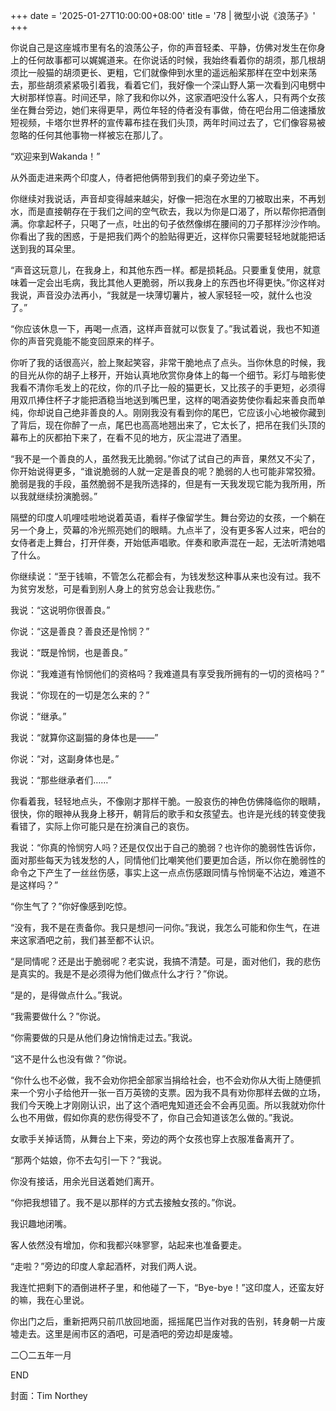 +++
date = '2025-01-27T10:00:00+08:00'
title = '78 | 微型小说《浪荡子》'
+++

你说自己是这座城市里有名的浪荡公子，你的声音轻柔、平静，仿佛对发生在你身上的任何故事都可以娓娓道来。在你说话的时候，我始终看着你的胡须，那几根胡须比一般猫的胡须更长、更粗，它们就像伸到水里的遥远船桨那样在空中划来荡去，那些胡须紧紧吸引着我，看着它们，我好像一个深山野人第一次看到闪电劈中大树那样惊喜。时间还早，除了我和你以外，这家酒吧没什么客人，只有两个女孩坐在舞台旁边，她们来得更早，两位年轻的侍者没有事做，倚在吧台用二倍速播放短视频，卡塔尔世界杯的宣传幕布挂在我们头顶，两年时间过去了，它们像容易被忽略的任何其他事物一样被忘在那儿了。

“欢迎来到Wakanda！”

从外面走进来两个印度人，侍者把他俩带到我们的桌子旁边坐下。

你继续对我说话，声音却变得越来越尖，好像一把泡在水里的刀被取出来，不再划水，而是直接朝存在于我们之间的空气砍去，我以为你是口渴了，所以帮你把酒倒满。你拿起杯子，只喝了一点，吐出的句子依然像绑在腰间的刀子那样沙沙作响。你看出了我的困惑，于是把我们两个的脸贴得更近，这样你只需要轻轻地就能把话送到我的耳朵里。

“声音这玩意儿，在我身上，和其他东西一样。都是损耗品。只要重复使用，就意味着一定会出毛病，我比其他人更脆弱，所以我身上的东西也坏得更快。”你这样对我说，声音没办法再小，“我就是一块薄切薯片，被人家轻轻一咬，就什么也没了。”

“你应该休息一下，再喝一点酒，这样声音就可以恢复了。”我试着说，我也不知道你的声音究竟能不能变回原来的样子。

你听了我的话很高兴，脸上聚起笑容，非常干脆地点了点头。当你休息的时候，我的目光从你的胡子上移开，开始认真地欣赏你身体上的每一个细节。彩灯与暗影使我看不清你毛发上的花纹，你的爪子比一般的猫更长，又比孩子的手更短，必须得用双爪捧住杯子才能把酒稳当地送到嘴巴里，这样的喝酒姿势使你看起来善良而单纯，你却说自己绝非善良的人。刚刚我没有看到你的尾巴，它应该小心地被你藏到了背后，现在你醉了一点，尾巴也高高地翘出来了，它太长了，把吊在我们头顶的幕布上的灰都拍下来了，在看不见的地方，灰尘混进了酒里。

“我不是一个善良的人，虽然我无比脆弱。”你试了试自己的声音，果然又不尖了，你开始说得更多，“谁说脆弱的人就一定是善良的呢？脆弱的人也可能非常狡猾。脆弱是我的手段，虽然脆弱不是我所选择的，但是有一天我发现它能为我所用，所以我就继续扮演脆弱。”

隔壁的印度人叽哩哇啦地说着英语，看样子像留学生。舞台旁边的女孩，一个躺在另一个身上，荧幕的冷光照亮她们的眼睛。九点半了，没有更多客人过来，吧台的女侍者走上舞台，打开伴奏，开始低声唱歌。伴奏和歌声混在一起，无法听清她唱了什么。

你继续说：“至于钱嘛，不管怎么花都会有，为钱发愁这种事从来也没有过。我不为贫穷发愁，可是看到别人身上的贫穷总会让我悲伤。”

我说：“这说明你很善良。”

你说：“这是善良？善良还是怜悯？”

我说：“既是怜悯，也是善良。”

你说：“我难道有怜悯他们的资格吗？我难道具有享受我所拥有的一切的资格吗？”

我说：“你现在的一切是怎么来的？”

你说：“继承。”

我说：“就算你这副猫的身体也是——”

你说：“对，这副身体也是。”

我说：“那些继承者们……”

你看着我，轻轻地点头，不像刚才那样干脆。一股哀伤的神色仿佛降临你的眼睛，很快，你的眼神从我身上移开，朝背后的歌手和女孩望去。也许是光线的转变使我看错了，实际上你可能只是在扮演自己的哀伤。

我说：“你真的怜悯穷人吗？还是仅仅出于自己的脆弱？也许你的脆弱性告诉你，面对那些每天为钱发愁的人，同情他们比嘲笑他们要更加合适，所以你在脆弱性的命令之下产生了一丝丝伤感，事实上这一点点伤感跟同情与怜悯毫不沾边，难道不是这样吗？”

“你生气了？”你好像感到吃惊。

“没有，我不是在责备你。我只是想问一问你。”我说，我怎么可能和你生气，在进来这家酒吧之前，我们甚至都不认识。

“是同情呢？还是出于脆弱呢？老实说，我搞不清楚。可是，面对他们，我的悲伤是真实的。我是不是必须得为他们做点什么才行？”你说。

“是的，是得做点什么。”我说。

“我需要做什么？”你说。

“你需要做的只是从他们身边悄悄走过去。”我说。

“这不是什么也没有做？”你说。

“你什么也不必做，我不会劝你把全部家当捐给社会，也不会劝你从大街上随便抓来一个穷小子给他开一张一百万英镑的支票。因为我不具有劝你那样去做的立场，我们今天晚上才刚刚认识，出了这个酒吧鬼知道还会不会再见面。所以我就劝你什么也不用做，假如你真的悲伤得受不了，你自己会知道该怎么做的。”我说。

女歌手关掉话筒，从舞台上下来，旁边的两个女孩也穿上衣服准备离开了。

“那两个姑娘，你不去勾引一下？”我说。

你没有接话，用余光目送着她们离开。

“你把我想错了。我不是以那样的方式去接触女孩的。”你说。

我识趣地闭嘴。

客人依然没有增加，你和我都兴味寥寥，站起来也准备要走。

“走啦？”旁边的印度人拿起酒杯，对我们两人说。

我连忙把剩下的酒倒进杯子里，和他碰了一下，“Bye-bye！”这印度人，还蛮友好的嘛，我在心里说。

你出门之后，重新把两只前爪放回地面，摇摇尾巴当作对我的告别，转身朝一片废墟走去。这里是闹市区的酒吧，可是酒吧的旁边却是废墟。

二〇二五年一月

END

封面：Tim Northey



